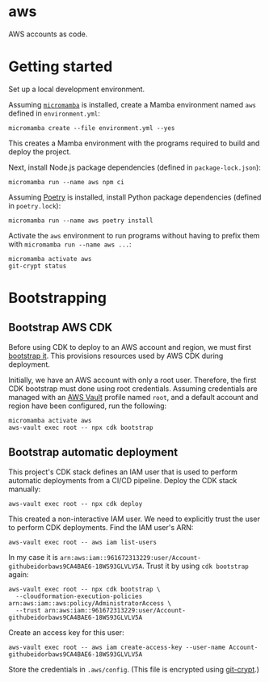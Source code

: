 # aws

AWS accounts as code.


# Getting started

Set up a local development environment.

Assuming [`micromamba`](https://mamba.readthedocs.io/en/latest/installation.html#micromamba) is installed, create a Mamba environment named `aws` defined in `environment.yml`:

    micromamba create --file environment.yml --yes

This creates a Mamba environment with the programs required to build and deploy the project.

Next, install Node.js package dependencies (defined in `package-lock.json`):

    micromamba run --name aws npm ci

Assuming [Poetry](https://python-poetry.org/docs/master/#installing-with-the-official-installer) is installed, install Python package dependencies (defined in `poetry.lock`):

    micromamba run --name aws poetry install

Activate the `aws` environment to run programs without having to prefix them with `micromamba run --name aws ...`:

    micromamba activate aws
    git-crypt status


# Bootstrapping

## Bootstrap AWS CDK

Before using CDK to deploy to an AWS account and region, we must first [bootstrap it](https://docs.aws.amazon.com/cdk/v2/guide/bootstrapping.html). This provisions resources used by AWS CDK during deployment.

Initially, we have an AWS account with only a root user. Therefore, the first CDK bootstrap must done using root credentials. Assuming credentials are managed with an [AWS Vault](https://github.com/99designs/aws-vault) profile named `root`, and a default account and region have been configured, run the following:

    micromamba activate aws
    aws-vault exec root -- npx cdk bootstrap


## Bootstrap automatic deployment

This project's CDK stack defines an IAM user that is used to perform automatic deployments from a CI/CD pipeline. Deploy the CDK stack manually:

    aws-vault exec root -- npx cdk deploy

This created a non-interactive IAM user. We need to explicitly trust the user to perform CDK deployments. Find the IAM user's ARN:

    aws-vault exec root -- aws iam list-users

In my case it is `arn:aws:iam::961672313229:user/Account-githubeidorbaws9CA4BAE6-18WS93GLVLV5A`. Trust it by using `cdk bootstrap` again:

    aws-vault exec root -- npx cdk bootstrap \
      --cloudformation-execution-policies arn:aws:iam::aws:policy/AdministratorAccess \
      --trust arn:aws:iam::961672313229:user/Account-githubeidorbaws9CA4BAE6-18WS93GLVLV5A

Create an access key for this user:

    aws-vault exec root -- aws iam create-access-key --user-name Account-githubeidorbaws9CA4BAE6-18WS93GLVLV5A

Store the credentials in `.aws/config`. (This file is encrypted using [git-crypt](https://www.agwa.name/projects/git-crypt/).)
